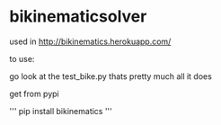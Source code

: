 # bikinematicsolver

used in http://bikinematics.herokuapp.com/

to use:

go look at the test_bike.py thats pretty much all it does

get from pypi

'''
pip install bikinematics
'''

